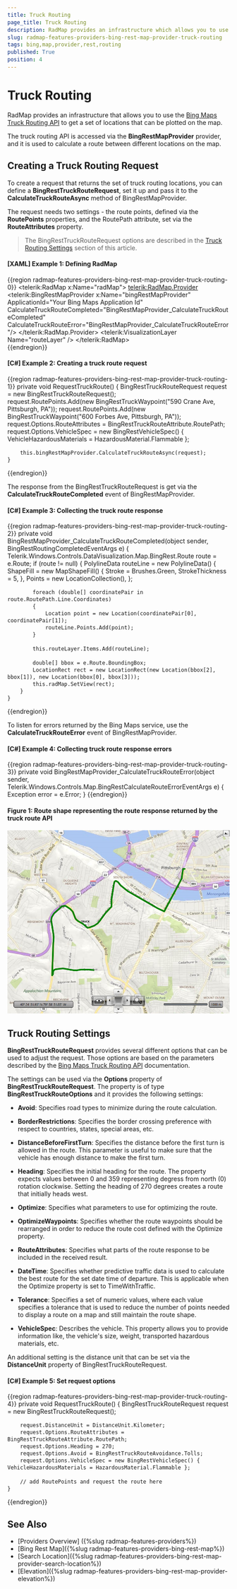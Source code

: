 ```yaml
---
title: Truck Routing
page_title: Truck Routing
description: RadMap provides an infrastructure which allows you to use the Bing Maps Truck Routing API via BingRestMapProvider.
slug: radmap-features-providers-bing-rest-map-provider-truck-routing
tags: bing,map,provider,rest,routing
published: True
position: 4
---
```


# Truck Routing

RadMap provides an infrastructure that allows you to use the [Bing Maps Truck Routing API](https://docs.microsoft.com/en-us/bingmaps/rest-services/routes/calculate-a-truck-route) to get a set of locations that can be plotted on the map. 

The truck routing API is accessed via the __BingRestMapProvider__ provider, and it is used to calculate a route between different locations on the map.

## Creating a Truck Routing Request

To create a request that returns the set of truck routing locations, you can define a __BingRestTruckRouteRequest__, set it up and pass it to the __CalculateTruckRouteAsync__ method of BingRestMapProvider.

The request needs two settings - the route points, defined via the __RoutePoints__ properties, and the RoutePath attribute, set via the __RouteAttributes__ property.

> The BingRestTruckRouteRequest options are described in the [Truck Routing Settings](#truck-routing-settings) section of this article.

#### __[XAML] Example 1: Defining RadMap__
{{region radmap-features-providers-bing-rest-map-provider-truck-routing-0}}
	<telerik:RadMap x:Name="radMap">
		<telerik:RadMap.Provider>
			<telerik:BingRestMapProvider x:Name="bingRestMapProvider" 
										 ApplicationId="Your Bing Maps Application Id" 																				  										
										 CalculateTruckRouteCompleted="BingRestMapProvider_CalculateTruckRouteCompleted"
										 CalculateTruckRouteError="BingRestMapProvider_CalculateTruckRouteError"/>
		</telerik:RadMap.Provider>
		<telerik:VisualizationLayer Name="routeLayer" />
	</telerik:RadMap>	
{{endregion}}

#### __[C#] Example 2: Creating a truck route request__
{{region radmap-features-providers-bing-rest-map-provider-truck-routing-1}}	
	private void RequestTruckRoute()
	{
		BingRestTruckRouteRequest request = new BingRestTruckRouteRequest();		
		request.RoutePoints.Add(new BingRestTruckWaypoint("590 Crane Ave, Pittsburgh, PA"));
		request.RoutePoints.Add(new BingRestTruckWaypoint("600 Forbes Ave, Pittsburgh, PA"));
		request.Options.RouteAttributes = BingRestTruckRouteAttribute.RoutePath;            
		request.Options.VehicleSpec = new BingRestVehicleSpec() { VehicleHazardousMaterials = HazardousMaterial.Flammable };

		this.bingRestMapProvider.CalculateTruckRouteAsync(request);
	}
{{endregion}}

The response from the BingRestTruckRouteRequest is get via the __CalculateTruckRouteCompleted__ event of BingRestMapProvider.

#### __[C#] Example 3: Collecting the truck route response__
{{region radmap-features-providers-bing-rest-map-provider-truck-routing-2}}
	private void BingRestMapProvider_CalculateTruckRouteCompleted(object sender, BingRestRoutingCompletedEventArgs e)
	{
		Telerik.Windows.Controls.DataVisualization.Map.BingRest.Route route = e.Route;
		if (route != null)
		{
			PolylineData routeLine = new PolylineData()
			{
				ShapeFill = new MapShapeFill() { Stroke = Brushes.Green, StrokeThickness = 5, },
				Points = new LocationCollection(),
			};
							
			foreach (double[] coordinatePair in route.RoutePath.Line.Coordinates)
			{
				Location point = new Location(coordinatePair[0], coordinatePair[1]);
				routeLine.Points.Add(point);
			}

			this.routeLayer.Items.Add(routeLine);

			double[] bbox = e.Route.BoundingBox;
			LocationRect rect = new LocationRect(new Location(bbox[2], bbox[1]), new Location(bbox[0], bbox[3]));
			this.radMap.SetView(rect);
		}
	}
{{endregion}}

To listen for errors returned by the Bing Maps service, use the __CalculateTruckRouteError__ event of BingRestMapProvider.

#### __[C#] Example 4: Collecting truck route response errors__
{{region radmap-features-providers-bing-rest-map-provider-truck-routing-3}}
	private void BingRestMapProvider_CalculateTruckRouteError(object sender, Telerik.Windows.Controls.Map.BingRestCalculateRouteErrorEventArgs e)
	{
		Exception error = e.Error;
	}
{{endregion}}

#### Figure 1: Route shape representing the route response returned by the truck route API
![](images/radmap-features-providers-bing-rest-map-provider-truck-routing-0.png)

## Truck Routing Settings

__BingRestTruckRouteRequest__ provides several different options that can be used to adjust the request. Those options are based on the parameters described by the [Bing Maps Truck Routing API](https://docs.microsoft.com/en-us/bingmaps/rest-services/routes/calculate-a-truck-route) documentation.

The settings can be used via the __Options__ property of __BingRestTruckRouteRequest__. The property is of type __BingRestTruckRouteOptions__ and it provides the following settings:

* __Avoid__: Specifies road types to minimize during the route calculation.

* __BorderRestrictions__: Specifies the border crossing preference with respect to countries, states, special areas, etc.

* __DistanceBeforeFirstTurn__: Specifies the distance before the first turn is allowed in the route. This parameter is useful to make sure that the vehicle has enough distance to make the first turn.

* __Heading__: Specifies the initial heading for the route. The property expects values between 0 and 359 representing degress from north (0) rotation clockwise. Setting the heading of 270 degrees creates a route that initially heads west.

* __Optimize__: Specifies what parameters to use for optimizing the route.

* __OptimizeWaypoints__: Specifies whether the route waypoints should be rearranged in order to reduce the route cost defined with the Optimize property.

* __RouteAttributes__: Specifies what parts of the route response to be included in the received result.

* __DateTime__: Specifies whether predictive traffic data is used to calculate the best route for the set date time of departure. This is applicable when the Optimize property is set to TimeWithTraffic.

* __Tolerance__: Specifies a set of numeric values, where each value specifies a tolerance that is used to reduce the number of points needed to display a route on a map and still maintain the route shape. 

* __VehicleSpec__: Describes the vehicle. This property allows you to provide information like, the vehicle's size, weight, transported hazardous materials, etc.

An additional setting is the distance unit that can be set via the __DistanceUnit__ property of BingRestTruckRouteRequest.

#### __[C#] Example 5: Set request options__
{{region radmap-features-providers-bing-rest-map-provider-truck-routing-4}}	
	private void RequestTruckRoute()
	{
		BingRestTruckRouteRequest request = new BingRestTruckRouteRequest();		
	
		request.DistanceUnit = DistanceUnit.Kilometer;	
		request.Options.RouteAttributes = BingRestTruckRouteAttribute.RoutePath;            
		request.Options.Heading = 270;
		request.Options.Avoid = BingRestTruckRouteAvoidance.Tolls;
		request.Options.VehicleSpec = new BingRestVehicleSpec() { VehicleHazardousMaterials = HazardousMaterial.Flammable };
		
		// add RoutePoints and request the route here
	}
{{endregion}}

## See Also
 * [Providers Overview] ({%slug radmap-features-providers%})
 * [Bing Rest Map]({%slug radmap-features-providers-bing-rest-map%})
 * [Search Location]({%slug radmap-features-providers-bing-rest-map-provider-search-location%})
 * [Elevation]({%slug  radmap-features-providers-bing-rest-map-provider-elevation%})
